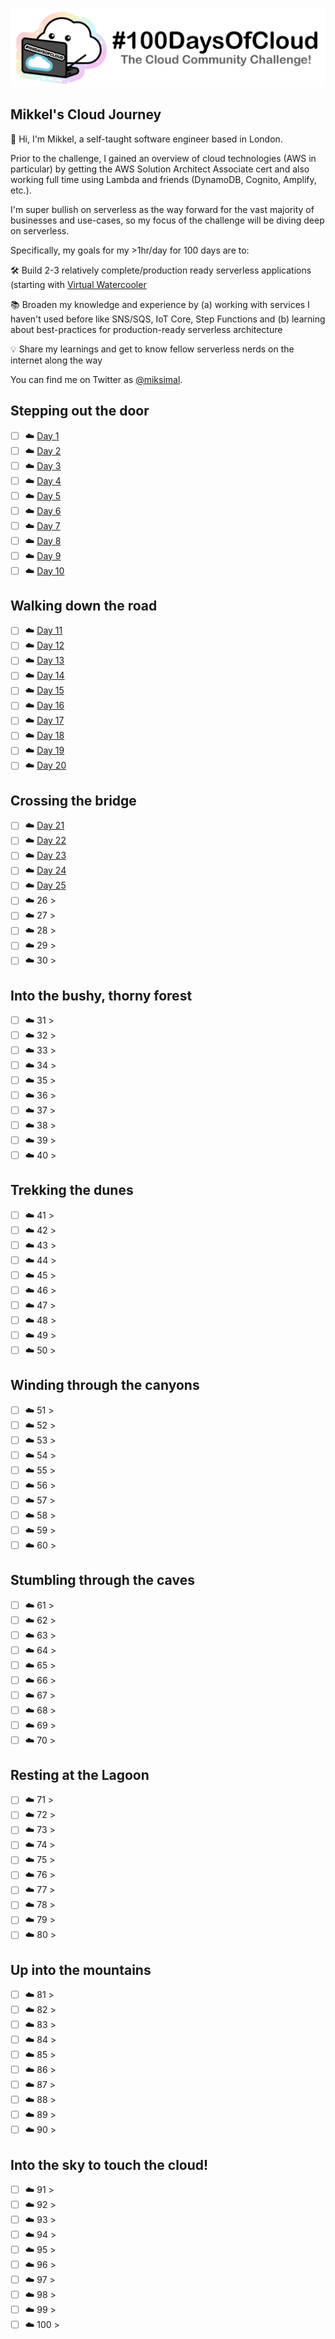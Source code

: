 <p align="center">
  <img src="banner.png">
</p>

## Mikkel's Cloud Journey

👋 Hi, I'm Mikkel, a self-taught software engineer based in London.

Prior to the challenge, I gained an overview of cloud technologies (AWS in particular) by getting the AWS Solution Architect Associate cert and also working full time using Lambda and friends (DynamoDB, Cognito, Amplify, etc.).

I'm super bullish on serverless as the way forward for the vast majority of businesses and use-cases, so my focus of the challenge will be diving deep on serverless.

Specifically, my goals for my >1hr/day for 100 days are to:

🛠 Build 2-3 relatively complete/production ready serverless applications (starting with [Virtual Watercooler](https://virtualwatercooler.xyz)

📚 Broaden my knowledge and experience by (a) working with services I haven't used before like SNS/SQS, IoT Core, Step Functions and (b) learning about best-practices for production-ready serverless architecture

💡 Share my learnings and get to know fellow serverless nerds on the internet along the way


You can find me on Twitter as [@miksimal](https://twitter.com/miksimal).

## Stepping out the door

- [ ] ☁️ [Day 1](https://twitter.com/miksimal/status/1278064161302478848?s=20)
- [ ] ☁️ [Day 2](https://twitter.com/miksimal/status/1278431918007205892?s=20)
- [ ] ☁️ [Day 3](https://twitter.com/miksimal/status/1278796370401517569?s=20)
- [ ] ☁️ [Day 4](https://twitter.com/miksimal/status/1279092592836214784?s=20)
- [ ] ☁️ [Day 5](https://twitter.com/miksimal/status/1279423450092834816?s=20)
- [ ] ☁️ [Day 6](https://twitter.com/miksimal/status/1279875575298035713?s=20)
- [ ] ☁️ [Day 7](https://twitter.com/miksimal/status/1280243967565664258?s=20)
- [ ] ☁️ [Day 8](https://twitter.com/miksimal/status/1280543654533378050?s=20)
- [ ] ☁️ [Day 9](https://twitter.com/miksimal/status/1280964108456792065?s=20)
- [ ] ☁️ [Day 10](https://twitter.com/miksimal/status/1281344546991996928?s=20)

## Walking down the road

- [ ] ☁️ [Day 11](https://twitter.com/miksimal/status/1281610728957456386?s=20)
- [ ] ☁️ [Day 12](https://twitter.com/miksimal/status/1282064841411354624?s=20)
- [ ] ☁️ [Day 13](https://twitter.com/miksimal/status/1282426489309364224?s=20)
- [ ] ☁️ [Day 14](https://twitter.com/miksimal/status/1283154419195023362?s=20)
- [ ] ☁️ [Day 15](https://twitter.com/miksimal/status/1283499134402658305?s=20)
- [ ] ☁️ [Day 16](https://twitter.com/miksimal/status/1283873251295453185?s=20)
- [ ] ☁️ [Day 17](https://twitter.com/miksimal/status/1284259859349868545?s=20)
- [ ] ☁️ [Day 18](https://twitter.com/miksimal/status/1284953762415751168?s=20)
- [ ] ☁️ [Day 19](https://twitter.com/miksimal/status/1285327695417683969?s=20)
- [ ] ☁️ [Day 20](https://twitter.com/miksimal/status/1285628500439859207?s=20)

## Crossing the bridge

- [ ] ☁️ [Day 21](https://twitter.com/miksimal/status/1286039803197300737?s=20)
- [ ] ☁️ [Day 22](https://twitter.com/miksimal/status/1286415275605331969?s=20)
- [ ] ☁️ [Day 23](https://twitter.com/miksimal/status/1286707097011466241?s=20)
- [ ] ☁️ [Day 24](https://twitter.com/miksimal/status/1287039925645389824?s=20)
- [ ] ☁️ [Day 25](Journey/025/Readme.md)
- [ ] ☁️ 26 > [](Journey/026/Readme.md)
- [ ] ☁️ 27 > [](Journey/027/Readme.md)
- [ ] ☁️ 28 > [](Journey/028/Readme.md)
- [ ] ☁️ 29 > [](Journey/029/Readme.md)
- [ ] ☁️ 30 > [](Journey/030/Readme.md)

## Into the bushy, thorny forest

- [ ] ☁️ 31 > [](Journey/031/Readme.md)
- [ ] ☁️ 32 > [](Journey/032/Readme.md)
- [ ] ☁️ 33 > [](Journey/033/Readme.md)
- [ ] ☁️ 34 > [](Journey/034/Readme.md)
- [ ] ☁️ 35 > [](Journey/035/Readme.md)
- [ ] ☁️ 36 > [](Journey/036/Readme.md)
- [ ] ☁️ 37 > [](Journey/037/Readme.md)
- [ ] ☁️ 38 > [](Journey/038/Readme.md)
- [ ] ☁️ 39 > [](Journey/039/Readme.md)
- [ ] ☁️ 40 > [](Journey/040/Readme.md)

## Trekking the dunes

- [ ] ☁️ 41 > [](Journey/041/Readme.md)
- [ ] ☁️ 42 > [](Journey/042/Readme.md)
- [ ] ☁️ 43 > [](Journey/043/Readme.md)
- [ ] ☁️ 44 > [](Journey/044/Readme.md)
- [ ] ☁️ 45 > [](Journey/045/Readme.md)
- [ ] ☁️ 46 > [](Journey/046/Readme.md)
- [ ] ☁️ 47 > [](Journey/047/Readme.md)
- [ ] ☁️ 48 > [](Journey/048/Readme.md)
- [ ] ☁️ 49 > [](Journey/049/Readme.md)
- [ ] ☁️ 50 > [](Journey/050/Readme.md)

## Winding through the canyons

- [ ] ☁️ 51 > [](Journey/051/Readme.md)
- [ ] ☁️ 52 > [](Journey/052/Readme.md)
- [ ] ☁️ 53 > [](Journey/053/Readme.md)
- [ ] ☁️ 54 > [](Journey/054/Readme.md)
- [ ] ☁️ 55 > [](Journey/055/Readme.md)
- [ ] ☁️ 56 > [](Journey/056/Readme.md)
- [ ] ☁️ 57 > [](Journey/057/Readme.md)
- [ ] ☁️ 58 > [](Journey/058/Readme.md)
- [ ] ☁️ 59 > [](Journey/059/Readme.md)
- [ ] ☁️ 60 > [](Journey/060/Readme.md)

## Stumbling through the caves

- [ ] ☁️ 61 > [](Journey/061/Readme.md)
- [ ] ☁️ 62 > [](Journey/062/Readme.md)
- [ ] ☁️ 63 > [](Journey/063/Readme.md)
- [ ] ☁️ 64 > [](Journey/064/Readme.md)
- [ ] ☁️ 65 > [](Journey/065/Readme.md)
- [ ] ☁️ 66 > [](Journey/066/Readme.md)
- [ ] ☁️ 67 > [](Journey/067/Readme.md)
- [ ] ☁️ 68 > [](Journey/068/Readme.md)
- [ ] ☁️ 69 > [](Journey/069/Readme.md)
- [ ] ☁️ 70 > [](Journey/070/Readme.md)

## Resting at the Lagoon

- [ ] ☁️ 71 > [](Journey/071/Readme.md)
- [ ] ☁️ 72 > [](Journey/072/Readme.md)
- [ ] ☁️ 73 > [](Journey/073/Readme.md)
- [ ] ☁️ 74 > [](Journey/074/Readme.md)
- [ ] ☁️ 75 > [](Journey/075/Readme.md)
- [ ] ☁️ 76 > [](Journey/076/Readme.md)
- [ ] ☁️ 77 > [](Journey/077/Readme.md)
- [ ] ☁️ 78 > [](Journey/078/Readme.md)
- [ ] ☁️ 79 > [](Journey/079/Readme.md)
- [ ] ☁️ 80 > [](Journey/080/Readme.md)

## Up into the mountains

- [ ] ☁️ 81 > [](Journey/081/Readme.md)
- [ ] ☁️ 82 > [](Journey/082/Readme.md)
- [ ] ☁️ 83 > [](Journey/083/Readme.md)
- [ ] ☁️ 84 > [](Journey/084/Readme.md)
- [ ] ☁️ 85 > [](Journey/085/Readme.md)
- [ ] ☁️ 86 > [](Journey/086/Readme.md)
- [ ] ☁️ 87 > [](Journey/087/Readme.md)
- [ ] ☁️ 88 > [](Journey/088/Readme.md)
- [ ] ☁️ 89 > [](Journey/089/Readme.md)
- [ ] ☁️ 90 > [](Journey/090/Readme.md)

## Into the sky to touch the cloud!

- [ ] ☁️ 91 > [](Journey/091/Readme.md)
- [ ] ☁️ 92 > [](Journey/092/Readme.md)
- [ ] ☁️ 93 > [](Journey/093/Readme.md)
- [ ] ☁️ 94 > [](Journey/094/Readme.md)
- [ ] ☁️ 95 > [](Journey/095/Readme.md)
- [ ] ☁️ 96 > [](Journey/096/Readme.md)
- [ ] ☁️ 97 > [](Journey/097/Readme.md)
- [ ] ☁️ 98 > [](Journey/098/Readme.md)
- [ ] ☁️ 99 > [](Journey/099/Readme.md)
- [ ] ☁️ 100 > [](Journey/100/Readme.md)
